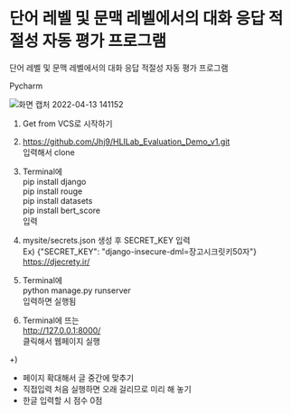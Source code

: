 # 단어 레벨 및 문맥 레벨에서의 대화 응답 적절성 자동 평가 프로그램
단어 레벨 및 문맥 레벨에서의 대화 응답 적절성 자동 평가 프로그램

Pycharm

![화면 캡처 2022-04-13 141152](https://user-images.githubusercontent.com/50137851/163105666-d975d5a9-6f46-4015-bd12-92cf726cc163.png)

1) Get from VCS로 시작하기

2) https://github.com/Jhj9/HLILab_Evaluation_Demo_v1.git <br>
입력해서 clone<br>

3) Terminal에<br> 
  pip install django <br>
  pip install rouge <br>
  pip install datasets <br>
  pip install bert_score <br>
입력

4) mysite/secrets.json 생성 후 SECRET_KEY 입력 <br>
  Ex) {"SECRET_KEY": "django-insecure-dml=장고시크릿키50자"} <br>
  https://djecrety.ir/

5) Terminal에  
  python manage.py runserver <br>
입력하면 실행됨

6) Terminal에 뜨는 <br>
  http://127.0.0.1:8000/ <br>
클릭해서 웹페이지 실행

+)
  - 페이지 확대해서 글 중간에 맞추기 <br>
  - 직접입력 처음 실행하면 오래 걸리므로 미리 해 놓기
  - 한글 입력할 시 점수 0점

